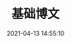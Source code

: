 ---
title: 基础博文
date: 2021-04-13 14:55:10
permalink: /web/
pageComponent:
  name: Catalogue
  data:
    key: 01.基础博文
    imgUrl: /assets/common/logo.png
    description: JavaScript、ES6、Vue框架等前端技术
sidebar: false
article: false
comment: false
editLink: false
---